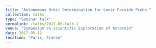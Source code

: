 ```yaml
---
title: "Autonomous Orbit Determination for Lunar Farside Probe."
collection: talks
type: "Seminar talk"
permalink: /talks/2017-05-talk-1
venue: "Symposium on Scientific Exploration of Asteroid"
date: 2017-05-12
location: "Paris, France"
---
```


